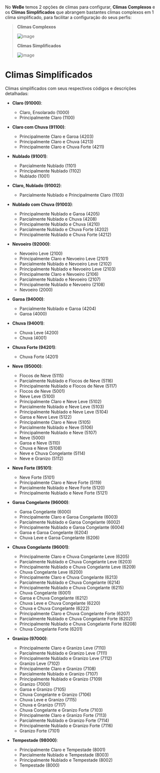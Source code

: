 No **WeBe** temos 2 opções de climas para configurar, **Climas Complexos** e os **Climas Simplificados** que abrangem bastantes climas complexos em 1 clima simplificado, para facilitar a configuração do seus perfis:
> **Climas Complexos**
> 
> ![image](https://github.com/user-attachments/assets/4ed75c4e-5ef7-40fa-a616-961883b6d179)
>
> **Climas Simplificados**
> 
> ![image](https://github.com/user-attachments/assets/9be43f6b-f0e5-4f42-a062-b17ed3a74f61)

# Climas Simplificados

Climas simplificados com seus respectivos códigos e descrições detalhadas:

- **Claro (91000)**:
  - Claro, Ensolarado (1000)
  - Principalmente Claro (1100)

- **Claro com Chuva (91100)**:
  - Principalmente Claro e Garoa (4203)
  - Principalmente Claro e Chuva (4213)
  - Principalmente Claro e Chuva Forte (4211)

- **Nublado (91001)**:
  - Parcialmente Nublado (1101)
  - Principalmente Nublado (1102)
  - Nublado (1001)

- **Claro, Nublado (91002)**:
  - Parcialmente Nublado e Principalmente Claro (1103)

- **Nublado com Chuva (91003)**:
  - Principalmente Nublado e Garoa (4205)
  - Parcialmente Nublado e Chuva (4208)
  - Principalmente Nublado e Chuva (4210)
  - Parcialmente Nublado e Chuva Forte (4202)
  - Principalmente Nublado e Chuva Forte (4212)

- **Nevoeiro (92000)**:
  - Nevoeiro Leve (2100)
  - Principalmente Claro e Nevoeiro Leve (2101)
  - Parcialmente Nublado e Nevoeiro Leve (2102)
  - Principalmente Nublado e Nevoeiro Leve (2103)
  - Principalmente Claro e Nevoeiro (2106)
  - Parcialmente Nublado e Nevoeiro (2107)
  - Principalmente Nublado e Nevoeiro (2108)
  - Nevoeiro (2000)

- **Garoa (94000)**:
  - Parcialmente Nublado e Garoa (4204)
  - Garoa (4000)

- **Chuva (94001)**:
  - Chuva Leve (4200)
  - Chuva (4001)

- **Chuva Forte (94201)**:
  - Chuva Forte (4201)

- **Neve (95000)**:
  - Flocos de Neve (5115)
  - Parcialmente Nublado e Flocos de Neve (5116)
  - Principalmente Nublado e Flocos de Neve (5117)
  - Flocos de Neve (5001)
  - Neve Leve (5100)
  - Principalmente Claro e Neve Leve (5102)
  - Parcialmente Nublado e Neve Leve (5103)
  - Principalmente Nublado e Neve Leve (5104)
  - Garoa e Neve Leve (5122)
  - Principalmente Claro e Neve (5105)
  - Parcialmente Nublado e Neve (5106)
  - Principalmente Nublado e Neve (5107)
  - Neve (5000)
  - Garoa e Neve (5110)
  - Chuva e Neve (5108)
  - Neve e Chuva Congelante (5114)
  - Neve e Granizo (5112)

- **Neve Forte (95101)**:
  - Neve Forte (5101)
  - Principalmente Claro e Neve Forte (5119)
  - Parcialmente Nublado e Neve Forte (5120)
  - Principalmente Nublado e Neve Forte (5121)

- **Garoa Congelante (96000)**:
  - Garoa Congelante (6000)
  - Principalmente Claro e Garoa Congelante (6003)
  - Parcialmente Nublado e Garoa Congelante (6002)
  - Principalmente Nublado e Garoa Congelante (6004)
  - Garoa e Garoa Congelante (6204)
  - Chuva Leve e Garoa Congelante (6206)

- **Chuva Congelante (96001)**:
  - Principalmente Claro e Chuva Congelante Leve (6205)
  - Parcialmente Nublado e Chuva Congelante Leve (6203)
  - Principalmente Nublado e Chuva Congelante Leve (6209)
  - Chuva Congelante Leve (6200)
  - Principalmente Claro e Chuva Congelante (6213)
  - Parcialmente Nublado e Chuva Congelante (6214)
  - Principalmente Nublado e Chuva Congelante (6215)
  - Chuva Congelante (6001)
  - Garoa e Chuva Congelante (6212)
  - Chuva Leve e Chuva Congelante (6220)
  - Chuva e Chuva Congelante (6222)
  - Principalmente Claro e Chuva Congelante Forte (6207)
  - Parcialmente Nublado e Chuva Congelante Forte (6202)
  - Principalmente Nublado e Chuva Congelante Forte (6208)
  - Chuva Congelante Forte (6201)

- **Granizo (97000)**:
  - Principalmente Claro e Granizo Leve (7110)
  - Parcialmente Nublado e Granizo Leve (7111)
  - Principalmente Nublado e Granizo Leve (7112)
  - Granizo Leve (7102)
  - Principalmente Claro e Granizo (7108)
  - Parcialmente Nublado e Granizo (7107)
  - Principalmente Nublado e Granizo (7109)
  - Granizo (7000)
  - Garoa e Granizo (7105)
  - Chuva Congelante e Granizo (7106)
  - Chuva Leve e Granizo (7115)
  - Chuva e Granizo (7117)
  - Chuva Congelante e Granizo Forte (7103)
  - Principalmente Claro e Granizo Forte (7113)
  - Parcialmente Nublado e Granizo Forte (7114)
  - Principalmente Nublado e Granizo Forte (7116)
  - Granizo Forte (7101)

- **Tempestade (98000)**:
  - Principalmente Claro e Tempestade (8001)
  - Parcialmente Nublado e Tempestade (8003)
  - Principalmente Nublado e Tempestade (8002)
  - Tempestade (8000)
